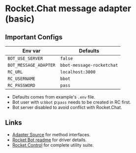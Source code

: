 [adapter]: https://github.com/Amazebot/bbot/tree/master/packages/bbot-message-rocketchat
[rocket-control]: https://github.com/Amazebot/rocket-control
[rocket-bot]: https://github.com/Amazebot/rocket-control/tree/master/packages/bot

# Rocket.Chat message adapter (basic)

## Important Configs

| Env var                   | Defaults                  |
| ------------------------- | ------------------------- |
| `BOT_USE_SERVER`          | `false`                   |
| `BOT_MESSAGE_ADAPTER`     | `bbot-message-rocketchat` |
| `RC_URL`                  | `localhost:3000`          |
| `RC_USERNAME`             | `bbot`                    |
| `RC_PASSWORD`             | `pass`                    |

- Defaults comes from example's `.env` file.
- Bot user with u:`bbot` p:`pass` needs to be created in RC first.
- Bot server disabled to avoid conflict with Rocket.Chat.

## Links
- [Adapter Source][adapter] for method interfaces.
- [Rocket Bot readme][rocket-bot] for driver details.
- [Rocket Control][rocket-control] for complete utility suite.
